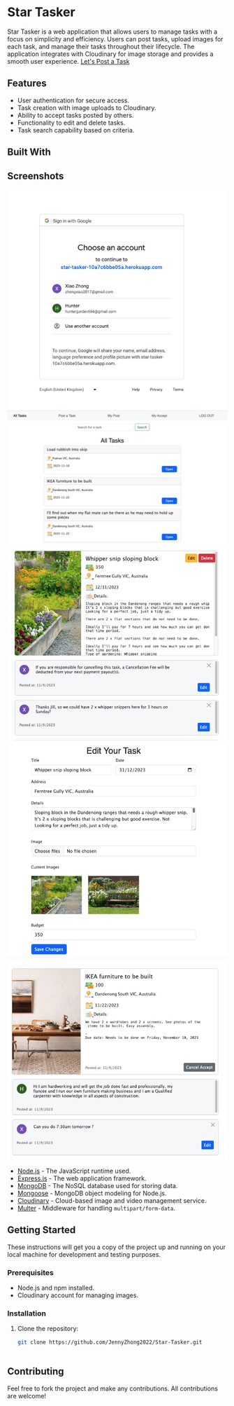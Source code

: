 # Star Tasker

Star Tasker is a web application that allows users to manage tasks with a focus on simplicity and efficiency. Users can post tasks, upload images for each task, and manage their tasks throughout their lifecycle. The application integrates with Cloudinary for image storage and provides a smooth user experience. [Let's Post a Task](https://star-tasker-10a7c6bbe05a.herokuapp.com/tasks/all)

## Features

- User authentication for secure access.
- Task creation with image uploads to Cloudinary.
- Ability to accept tasks posted by others.
- Functionality to edit and delete tasks.
- Task search capability based on criteria.

## Built With

## Screenshots

![Screenshot Description](/public/images/22071699576777_.pic.jpg)
![Screenshot Description](/public/images/22061699576771_.pic.jpg)
![Screenshot Description](/public/images/22081699576840_.pic.jpg)
![Screenshot Description](/public/images/22091699576840_.pic.jpg)
![Screenshot Description](/public/images/22101699576840_.pic.jpg)



- [Node.js](https://nodejs.org/en/) - The JavaScript runtime used.
- [Express.js](https://expressjs.com/) - The web application framework.
- [MongoDB](https://www.mongodb.com/) - The NoSQL database used for storing data.
- [Mongoose](https://mongoosejs.com/) - MongoDB object modeling for Node.js.
- [Cloudinary](https://cloudinary.com/) - Cloud-based image and video management service.
- [Multer](https://www.npmjs.com/package/multer) - Middleware for handling `multipart/form-data`.

## Getting Started

These instructions will get you a copy of the project up and running on your local machine for development and testing purposes.

### Prerequisites

- Node.js and npm installed.
- Cloudinary account for managing images.

### Installation

1. Clone the repository:
   ```sh
   git clone https://github.com/JennyZhong2022/Star-Tasker.git



## Contributing

Feel free to fork the project and make any contributions. All contributions are welcome!
